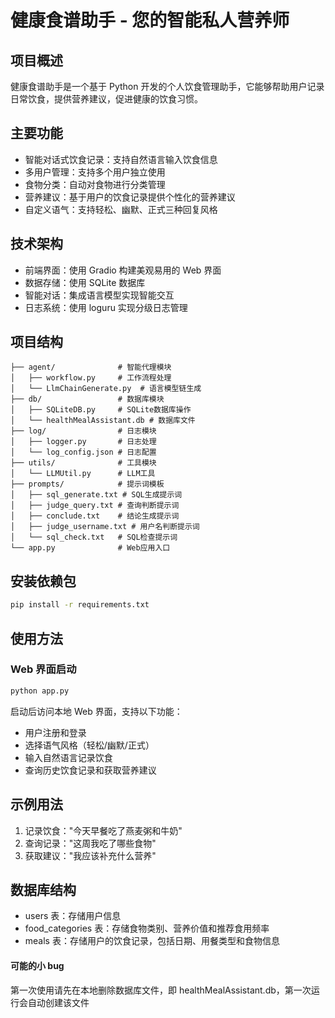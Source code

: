 # 健康食谱助手 - 您的智能私人营养师

## 项目概述

健康食谱助手是一个基于 Python 开发的个人饮食管理助手，它能够帮助用户记录日常饮食，提供营养建议，促进健康的饮食习惯。

## 主要功能

- 智能对话式饮食记录：支持自然语言输入饮食信息
- 多用户管理：支持多个用户独立使用
- 食物分类：自动对食物进行分类管理
- 营养建议：基于用户的饮食记录提供个性化的营养建议
- 自定义语气：支持轻松、幽默、正式三种回复风格

## 技术架构

- 前端界面：使用 Gradio 构建美观易用的 Web 界面
- 数据存储：使用 SQLite 数据库
- 智能对话：集成语言模型实现智能交互
- 日志系统：使用 loguru 实现分级日志管理

## 项目结构

```
├── agent/              # 智能代理模块
│   ├── workflow.py     # 工作流程处理
│   └── LlmChainGenerate.py  # 语言模型链生成
├── db/                 # 数据库模块
│   ├── SQLiteDB.py     # SQLite数据库操作
│   └── healthMealAssistant.db # 数据库文件
├── log/                # 日志模块
│   ├── logger.py       # 日志处理
│   └── log_config.json # 日志配置
├── utils/              # 工具模块
│   └── LLMUtil.py      # LLM工具
├── prompts/            # 提示词模板
│   ├── sql_generate.txt # SQL生成提示词
│   ├── judge_query.txt # 查询判断提示词
│   ├── conclude.txt    # 结论生成提示词
│   ├── judge_username.txt # 用户名判断提示词
│   └── sql_check.txt   # SQL检查提示词
└── app.py              # Web应用入口
```

## 安装依赖包

```bash
pip install -r requirements.txt
```

## 使用方法

### Web 界面启动

```bash
python app.py
```

启动后访问本地 Web 界面，支持以下功能：

- 用户注册和登录
- 选择语气风格（轻松/幽默/正式）
- 输入自然语言记录饮食
- 查询历史饮食记录和获取营养建议

## 示例用法

1. 记录饮食："今天早餐吃了燕麦粥和牛奶"
2. 查询记录："这周我吃了哪些食物"
3. 获取建议："我应该补充什么营养"

## 数据库结构

- users 表：存储用户信息
- food_categories 表：存储食物类别、营养价值和推荐食用频率
- meals 表：存储用户的饮食记录，包括日期、用餐类型和食物信息

#### 可能的小 bug

第一次使用请先在本地删除数据库文件，即 healthMealAssistant.db，第一次运行会自动创建该文件
